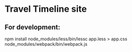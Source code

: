 # Travel Timeline site
## For development:
npm install
node_modules/less/bin/lessc app.less > app.css
node_modules/webpack/bin/webpack.js 

